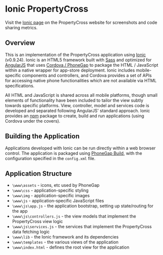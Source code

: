 # Ionic PropertyCross

Visit the [Ionic page](http://propertycross.com/ionic/) on the PropertyCross website for screenshots and code sharing metrics.

## Overview

This is an implementation of the PropertyCross application using [Ionic](http://ionicframework.com) (v0.9.24).  Ionic is an HTML5 framework built with [Sass](http://sass-lang.com) and optimized for [AngularJS](http://angularjs.org) that uses [Cordova / PhoneGap](http://phonegap.com) to package the HTML / JavaScript within a native wrapper for app-store deployment.  Ionic includes mobile-specific components and controllers, and Cordova provides a set of APIs for accessing native phone functionalities which are not available via HTML specifications.

All HTML and JavaScript is shared across all mobile platforms, though small elements of functionality have been included to tailor the view subtly towards specific platforms.  View, controller, model and services code is developed and separated following AngularJS' standard approach.  Ionic provides an [npm](http://www.npmjs.org) package to create, build and run applications (using Cordova under the covers).

## Building the Application

Applications developed with Ionic can be run directly within a web browser control.  The application is packaged using [PhoneGap Build](https://build.phonegap.com), with the configuration specified in the `config.xml` file.

## Application Structure

+ `\www\assets` - icons, etc used by PhoneGap
+ `\www\css` - application-specific styling
+ `\www\img` - application-specific images
+ `\www\js` - application-specific JavaScript files
+ `\www\js\app.js` - the application bootstrap, setting up state/routing for the app
+ `\www\js\controllers.js` - the view models that implement the PropertyCross view logic
+ `\www\js\services.js` - the services that implement the PropertyCross data fetching logic
+ `\www\lib` - the Ionic framework and its dependencies
+ `\www\templates` - the various views of the application
+ `\www\index.html` - defines the root view for the application
